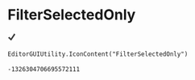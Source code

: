 # FilterSelectedOnly
![](/img/FilterSelectedOnly.png)

``` CSharp
EditorGUIUtility.IconContent("FilterSelectedOnly")
```
```
-1326304706695572111
```
